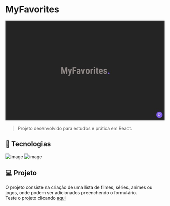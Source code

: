 # MyFavorites
<img alt="My Favorites" src="myfavorites.jpg">

> Projeto desenvolvido para estudos e prática em React.

## 🚀 Tecnologias
![image](https://img.shields.io/badge/React-20232A?style=for-the-badge&logo=react&logoColor=61DAFB)
![image](https://img.shields.io/badge/JavaScript-323330?style=for-the-badge&logo=javascript&logoColor=F7DF1E)

## 💻 Projeto

O projeto consiste na criação de uma lista de filmes, séries, animes ou jogos, onde podem ser adicionados preenchendo o formulário.
<br>
Teste o projeto clicando [aqui](https://myfav-react.vercel.app)

